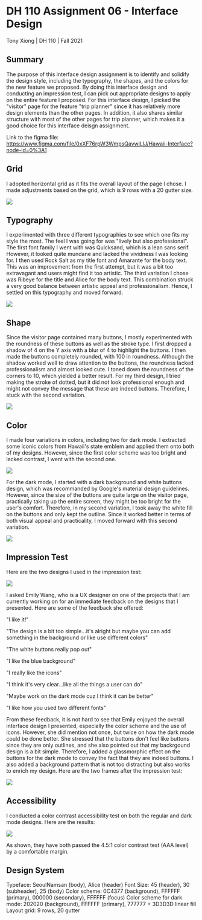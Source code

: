 # DH 110 Assignment 06 - Interface Design
Tony Xiong | DH 110 | Fall 2021

## Summary
The purpose of this interface design assignment is to identify and solidify the design style, including the typography, the shapes, and the colors for the new feature we proposed. By doing this interface design and conducting an impression test, I can pick out appropriate designs to apply on the entire feature I proposed. For this interface design, I picked the "visitor" page for the feature "trip planner" since it has relatively more design elements than the other pages. In addition, it also shares similar structure with most of the other pages for trip planner, which makes it a good choice for this interface deisgn assignment.

Link to the figma file: https://www.figma.com/file/0xXF76rpW3WmpsQavwiLlJ/Hawaii-Interface?node-id=0%3A1

## Grid
I adopted horizontal grid as it fits the overall layout of the page I chose. I made adjustments based on the grid, which is 9 rows with a 20 gutter size.

<img src="./1.png">

## Typography
I experimented with three different typographies to see which one fits my style the most. The feel I was going for was "lively but also professional". The first font family I went with was Quicksand, which is a lean sans serif. However, it looked quite mundane and lacked the vividness I was looking for. I then used Rock Salt as my title font and Amarante for the body text. This was an improvement from the first attempt, but it was a bit too extravagant and users might find it too artistic. The third variation I chose was Ribeye for the title and Alice for the body text. This combination struck a very good balance between artistic appeal and professionalism. Hence, I settled on this typography and moved forward.

<img src="./2.png">

## Shape

Since the visitor page contained many buttons, I mostly experimented with the roundness of these buttons as well as the stroke type. I first dropped a shadow of 4 on the Y axis with a blur of 4 to highlight the buttons. I then made the buttons completely rounded, with 100 in roundness. Although the shadow worked well to draw attention to the buttons, the roundness lacked professionalism and almost looked cute. I toned down the roundness of the corners to 10, which yielded a better result. For my third design, I tried making the stroke of dotted, but it did not look professional enough and might not convey the message that these are indeed buttons. Therefore, I stuck with the second variation.

<img src="./3.png">

## Color
I made four variations in colors, including two for dark mode. I extracted some iconic colors from Hawaii's state emblem and applied them onto both of my designs. However, since the first color scheme was too bright and lacked contrast, I went with the second one.

<img src="./4.png">

For the dark mode, I started with a dark background and white buttons design, which was recommanded by Google's material design guidelines. However, since the size of the buttons are quite large on the visitor page, practically taking up the entire screen, they might be too bright for the user's comfort. Therefore, in my second variation, I took away the white fill on the buttons and only kept the outline. Since it worked better in terms of both visual appeal and practicality, I moved forward with this second variation.

<img src="./5.png">

## Impression Test
Here are the two designs I used in the impression test:

<img src="./6.png">

I asked Emily Wang, who is a UX designer on one of the projects that I am currently working on for an immediate feedback on the designs that I presented. Here are some of the feedback she offered:

"I like it!"

"The design is a bit too simple...it's alright but maybe you can add something in the background or like use different colors"

"The white buttons really pop out"

"I like the blue background"

"I really like the icons"

"I think it's very clear...like all the things a user can do"

"Maybe work on the dark mode cuz I think it can be better"

"I like how you used two different fonts"

From these feedback, it is not hard to see that Emily enjoyed the overall interface design I presented, especially the color scheme and the use of icons. However, she did mention not once, but twice on how the dark mode could be done better. She stressed that the buttons don't feel like buttons since they are only outlines, and she also pointed out that my backrgound design is a bit simple. Therefore, I added a glassmorphic effect on the buttons for the dark mode to convey the fact that they are indeed buttons. I also added a background pattern that is not too distracting but also works to enrich my design. Here are the two frames after the impression test:

<img src="./7.png">

## Accessibility
I conducted a color contrast accessibility test on both the regular and dark mode designs. Here are the results:

<img src="./8.png">

As shown, they have both passed the 4.5:1 color contrast test (AAA level) by a comfortable margin.

## Design System
Typeface: SeoulNamsan (body), Alice (header)
Font Size: 45 (header), 30 (subheader), 25 (body)
Color scheme: 0C4377 (background), FFFFFF (primary), 000000 (secondary), FFFFFF (focus)
Color scheme for dark mode: 202020 (background), FFFFFF (primary), 777777 + 3D3D3D linear fill
Layout grid: 9 rows, 20 gutter
